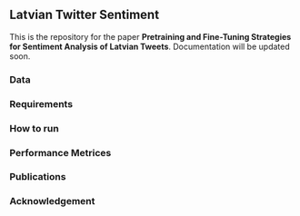 ## Latvian Twitter Sentiment
This is the repository for the paper **Pretraining and Fine-Tuning Strategies for Sentiment Analysis of Latvian Tweets**. Documentation will be updated soon.


### Data

### Requirements

### How to run

### Performance Metrices

### Publications

### Acknowledgement
